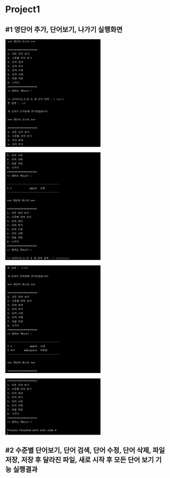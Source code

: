 # Project1

## #1 영단어 추가, 단어보기, 나가기 실행화면

<img src='https://github.com/KevinBae00/Project1/blob/master/screenshot/screenshot1.jpg?raw=true'
     width='300'>
     
<img src='https://github.com/KevinBae00/Project1/blob/master/screenshot/screenshot2.jpg?raw=true'
     width='300'>

<img src='https://github.com/KevinBae00/Project1/blob/master/screenshot/screenshot3.jpg?raw=true'
     width='300'>

<img src='https://github.com/KevinBae00/Project1/blob/master/screenshot/screenshot4.jpg?raw=true'
     width='300'>

## #2 수준별 단어보기, 단어 검색, 단어 수정, 단어 삭제, 파일저장, 저장 후 달라진 파일, 새로 시작 후 모든 단어 보기 기능 실행결과
